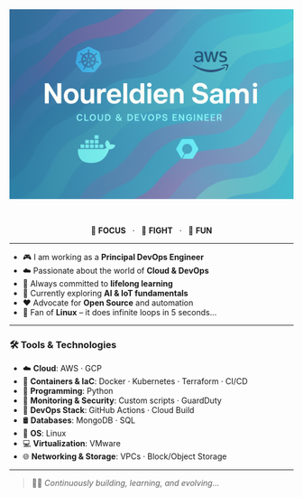 


<img src="https://raw.githubusercontent.com/noureldien2021/noureldien2021/refs/heads/main/git2.png" alt="Introduction Banner.." style="text-align: center; margin-bottom: 30px;" />

<p align="center">
  🎯 <strong>FOCUS</strong> &nbsp; · &nbsp; 🥊 <strong>FIGHT</strong> &nbsp; · &nbsp; 🎉 <strong>FUN</strong>
</p>

---

- 🎮 I am working as a **Principal DevOps Engineer**
- ☁️ Passionate about the world of **Cloud & DevOps**
- 🧠 Always committed to **lifelong learning**
- 🌱 Currently exploring **AI & IoT fundamentals**
- ❤️ Advocate for **Open Source** and automation
- 🐧 Fan of **Linux** – it does infinite loops in 5 seconds...

---

### 🛠️ Tools & Technologies

- ☁️ **Cloud**: AWS · GCP  
- 🐳 **Containers & IaC**: Docker · Kubernetes · Terraform · CI/CD  
- 🐍 **Programming**: Python  
- 🧠 **Monitoring & Security**: Custom scripts · GuardDuty  
- 🧰 **DevOps Stack**: GitHub Actions · Cloud Build  
- 🛢️ **Databases**: MongoDB · SQL  
- 🐧 **OS**: Linux  
- 💻 **Virtualization**: VMware  
- 🌐 **Networking & Storage**: VPCs · Block/Object Storage  

---

> 👨‍💻 *Continuously building, learning, and evolving...*
